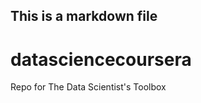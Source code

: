 ## This is a markdown file

datasciencecoursera
===================

Repo for The Data Scientist's Toolbox
